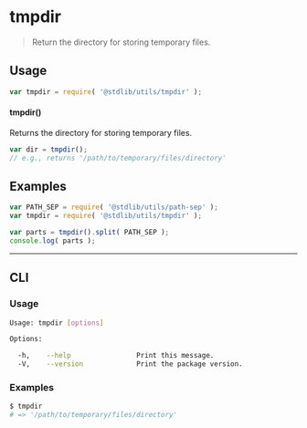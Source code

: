 # tmpdir

> Return the directory for storing temporary files.


<!-- <usage> -->

## Usage

``` javascript
var tmpdir = require( '@stdlib/utils/tmpdir' );
```

#### tmpdir()

Returns the directory for storing temporary files.

``` javascript
var dir = tmpdir();
// e.g., returns '/path/to/temporary/files/directory'
```

<!-- </usage> -->


<!-- <examples> -->

## Examples

``` javascript
var PATH_SEP = require( '@stdlib/utils/path-sep' );
var tmpdir = require( '@stdlib/utils/tmpdir' );

var parts = tmpdir().split( PATH_SEP );
console.log( parts );
```

<!-- </examples> -->


<!-- <cli> -->

---

## CLI

<!-- <usage> -->

### Usage

``` bash
Usage: tmpdir [options]

Options:

  -h,    --help                Print this message.
  -V,    --version             Print the package version.
```

<!-- </usage> -->


<!-- <examples> -->

### Examples

``` bash
$ tmpdir
# => '/path/to/temporary/files/directory'
```

<!-- </examples> -->

<!-- </cli> -->


<!-- <links> -->

<!-- </links> -->
